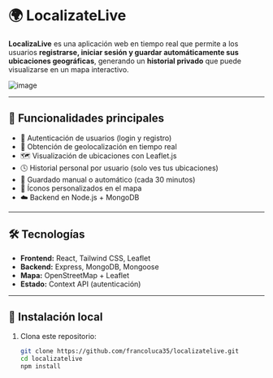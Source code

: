 # 🌍 LocalizateLive

**LocalizaLive** es una aplicación web en tiempo real que permite a los usuarios **registrarse, iniciar sesión y guardar automáticamente sus ubicaciones geográficas**, generando un **historial privado** que puede visualizarse en un mapa interactivo.

![image](https://github.com/user-attachments/assets/291e62ae-ae25-4f1d-93ee-515a90b1f326)


---

## 🚀 Funcionalidades principales

- 🔐 Autenticación de usuarios (login y registro)
- 📍 Obtención de geolocalización en tiempo real
- 🗺️ Visualización de ubicaciones con Leaflet.js
- 🕓 Historial personal por usuario (solo ves tus ubicaciones)
- 💾 Guardado manual o automático (cada 30 minutos)
- 📌 Íconos personalizados en el mapa
- ☁️ Backend en Node.js + MongoDB

---

## 🛠️ Tecnologías

- **Frontend:** React, Tailwind CSS, Leaflet
- **Backend:** Express, MongoDB, Mongoose
- **Mapa:** OpenStreetMap + Leaflet
- **Estado:** Context API (autenticación)

---

## 🔧 Instalación local

1. Clona este repositorio:
   ```bash
   git clone https://github.com/francoluca35/localizatelive.git
   cd localizatelive
   npm install
